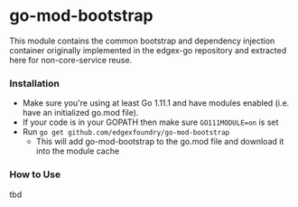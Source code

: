 # go-mod-bootstrap
This module contains the common bootstrap and dependency injection container originally implemented in the edgex-go repository and extracted here for non-core-service reuse.

### Installation ###
* Make sure you're using at least Go 1.11.1 and have modules enabled (i.e. have an initialized go.mod file).
* If your code is in your GOPATH then make sure ```GO111MODULE=on``` is set
* Run ```go get github.com/edgexfoundry/go-mod-bootstrap```
    * This will add go-mod-bootstrap to the go.mod file and download it into the module cache

### How to Use ###

tbd

